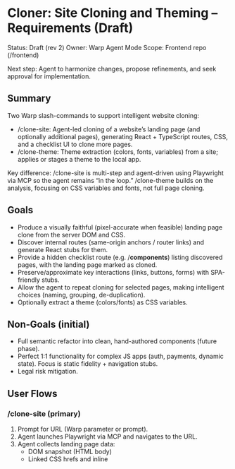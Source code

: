 # Cloner: Site Cloning and Theming – Requirements (Draft)

Status: Draft (rev 2)
Owner: Warp Agent Mode
Scope: Frontend repo (/frontend)

Next step: Agent to harmonize changes, propose refinements, and seek approval for implementation.

## Summary

Two Warp slash-commands to support intelligent website cloning:
- /clone-site: Agent-led cloning of a website’s landing page (and optionally additional pages), generating React + TypeScript routes, CSS, and a checklist UI to clone more pages.
- /clone-theme: Theme extraction (colors, fonts, variables) from a site; applies or stages a theme to the local app.

Key difference: /clone-site is multi-step and agent-driven using Playwright via MCP so the agent remains “in the loop.” /clone-theme builds on the analysis, focusing on CSS variables and fonts, not full page cloning.

## Goals

- Produce a visually faithful (pixel-accurate when feasible) landing page clone from the server DOM and CSS.
- Discover internal routes (same-origin anchors / router links) and generate React stubs for them.
- Provide a hidden checklist route (e.g. /__components__) listing discovered pages, with the landing page marked as cloned.
- Preserve/approximate key interactions (links, buttons, forms) with SPA-friendly stubs.
- Allow the agent to repeat cloning for selected pages, making intelligent choices (naming, grouping, de-duplication).
- Optionally extract a theme (colors/fonts) as CSS variables.

## Non‑Goals (initial)

- Full semantic refactor into clean, hand-authored components (future phase).
- Perfect 1:1 functionality for complex JS apps (auth, payments, dynamic state). Focus is static fidelity + navigation stubs.
- Legal risk mitigation.

## User Flows

### /clone-site (primary)
1) Prompt for URL (Warp parameter or prompt).
2) Agent launches Playwright via MCP and navigates to the URL.
3) Agent collects landing page data:
   - DOM snapshot (HTML body)
   - Linked CSS hrefs and inline <style>
   - Base URL
   - Internal anchors and same-origin routes
   - Interaction candidates (anchors, buttons with click handlers, forms)
   - Text/image components and structural containers
   - Objective: a high-fidelity (ideally pixel-accurate) clone of the landing page
4) Agent generates artifacts under src/clones/<slug>/:
   - assets/: same-origin images and media downloaded locally; cross-origin assets remain as remote URLs
   - Landing.tsx: dangerouslySetInnerHTML of captured HTML + asset URL rewrite + SPA link interception
   - styles.css: concatenation of linked and inline styles
   - Optional subfolders under assets/ by type if helpful (img/, fonts/, media/)
   - One stub component per discovered same-origin route
5) Agent updates:
   - src/clones/routes.ts: registers /<slug> and newly stubbed routes
   - src/clones/manifest.ts: baseUrl, landingPath, pages array with cloned flags
6) Checklist route (/__components__):
   - Lists discovered pages with the landing page marked ✅
   - Sections:
     - Pages: selectable list of discovered same-origin pages
     - External assets: selectable list of cross-origin assets (from DOM and CSS) discovered during capture
   - Buttons: "Clone", "Optimize", "Done"
   - Clone: agent iterates selected pages, navigates via MCP, repeats capture, and updates artifacts/routes/manifest
   - Pull External Assets: when user checks external assets and clicks Clone, agent downloads those assets into src/clones/<slug>/assets/external, updates assets-map and assets-manifest.json, and rewrites references accordingly (DOM via assets-map at runtime; CSS by updating styles.css url(...) to local paths).
   - Optimize: agent proposes CSS/site-structure optimizations and refactors common components; user approves changes before applying

During Clone or Optimize the agent can also:
- Extract theme signals:
  - Color palette candidates (from stylesheets and computed styles)
  - Font families (linked and defined in CSS)
  - High-level tokens (primary, secondary, background, text) via heuristics
- Produce a theme file:
  - src/theme/site-<slug>.css (CSS variables + @import fonts if applicable)
  - Optionally stage a toggle to enable the theme

## Artifacts (file layout)

- src/clones/<slug>/
  - Landing.tsx
  - styles.css
  - assets/ (downloaded same-origin assets)
  - pages/
    - <route>.tsx (for each discovered route; e.g., pages/blog.tsx)
- src/clones/routes.ts (AUTO-GENERATED; list of { path, Component })
- src/clones/manifest.ts (AUTO-GENERATED; baseUrl, landingPath, pages)
- src/clones/<slug>/assets-map.ts (AUTO-GENERATED; absolute URL → bundled URL map for DOM rewrites)
- src/clones/<slug>/assets-manifest.json (AUTO-GENERATED; records DOM and CSS asset references and localization status)
- src/pages/ComponentsChecklist.tsx (hidden route UI: /__components__)
- src/pages/Home.tsx (existing home page)

## Agent vs. Script Responsibilities

- Agent (Warp):
  - Orchestrates navigation and decisions via Playwright MCP (browser_navigate, browser_evaluate, browser_snapshot, etc.).
  - Interprets DOM, identifies component boundaries, names stubs, groups routes, dedupes pages.
  - Applies idempotent updates to generated files; asks for approval on impactful refactors.
- Helper scripts (optional):
  - Deterministic, idempotent tasks (CSS concatenation, asset downloads, URL normalization).
  - No destructive edits to user-authored code.

## Technical Design

- Playwright MCP:
  - Navigate: browser_navigate
  - Snapshot: browser_snapshot; browser_evaluate to capture HTML, link hrefs, inline styles
  - Discovery: browser_evaluate over a[href], resolve against location.href, filter to same-origin, normalize to pathname, dedupe
  - Interactions: detect anchors/buttons (role="button"), onclick handlers, ARIA roles; enumerate forms/actions

- React scaffolding:
  - Landing.tsx uses dangerouslySetInnerHTML and imports styles.css
  - useEffect: rewrite asset URLs to local assets/ (for same-origin) and keep remote references for cross-origin; intercept internal link clicks (pushState + popstate)
  - Stubs: minimal components for discovered routes
  - Routing: cloneRoutes imported into App.tsx and mapped to <Route>

- Asset policy (DOM + CSS):
  - Same-origin assets: downloaded automatically into src/clones/<slug>/assets and referenced via the assets-map.
  - Cross-origin assets: NOT downloaded automatically. They are collected and listed in the /__components__ checklist under an "External assets" section so the user can choose which ones to pull down later.
  - CSS processing: linked stylesheets are fetched; url(...) and @import references are rewritten to absolute URLs based on each stylesheet’s origin. Same-origin CSS assets are auto-downloaded; cross-origin CSS assets are added to the checklist.
  - External asset storage: when user opts in, cross-origin assets are downloaded into src/clones/<slug>/assets/external/ and references are rewritten to local paths.
- Reference mapping: maintain src/clones/<slug>/assets-manifest.json to avoid grep. It records each asset’s origin and where it is referenced:
    - DOM references (by absolute URL; runtime replacement via assets-map in Landing.tsx)
    - CSS references (DECISION): group by stylesheet URL. For each stylesheet, track entries { originalToken, absoluteUrl, occurrences }. This preserves base-href context and allows precise, deterministic rewrites in styles.css when external assets are later localized. For inline <style> blocks, use pseudo-URLs inline:<index> as stylesheet identifiers.

- Theming (/clone-theme):
  - Extract colors via CSS parsing and computed style sampling
  - Derive palette (primary/secondary/background/surface/text)
  - Write CSS variables to site-<slug>.css; add @import for fonts; optional theme toggle

- Idempotency & Safety:
  - All generated under src/clones/
  - Re-running on same <slug> updates Landing.tsx, styles.css, routes.ts, manifest.ts
  - Avoid destructive edits to user-authored files
  - Consider blocking analytics/tracking during capture

## Operational Flow (Agent‑led)

1) User runs /clone-site URL
2) Agent:
   - Navigates, collects data, proposes plan (slug, stubs)
   - Confirms write targets (src/clones/<slug>/)
   - Writes files, updates routes/manifest
   - Opens /__components__ to select additional pages
3) Agent repeats for selected pages

## Edge Cases & Considerations

- SPAs without server anchors: instrument router or simulate clicks to enumerate routes
- Auth-gated content: out-of-scope initially; consider storage state later
- CSP/CORS: best-effort capture; warn on failures
- Animation/heavy JS: static snapshot preferred; document limitations
- Duplicate/parameterized routes: treat as individual stubs initially

## Decisions

- Slugging: A (hostname-only). Example: example.com → slug "example-com".
- Stub file layout: initial stubs live under src/clones/<slug>/pages/.
  - Example: /blog → src/clones/example-com/pages/blog.tsx
  - The agent may later optimize/refactor to nested folders, e.g., /blog → src/clones/example-com/pages/blog/blog.tsx.

## Anwered Questions

1) Checklist route name: /__components__
2) Theme scope: apply globally
3) Blocklist analytics domains during capture? (Don't understand')
4) Crawl depth for initial batch landing-only

## Acceptance Criteria (Initial)

- /clone-site:
  - /<slug> renders a faithful landing page with styles
  - /__components__ lists:
    - Pages (landing page marked ✅)
    - External assets (cross-origin) available for optional download
  - Selected pages can be cloned; stubs and routes added
  - When external assets are selected, they are pulled down into src/clones/<slug>/assets/external, assets-map and assets-manifest.json are updated, and references are rewritten (DOM via runtime map; CSS by updating styles.css)
- Safety:
  - No destructive edits; all generated under src/clones/

- Review my changes and integrate. Ask any new questions
- Implement the agent-led flow with MCP, using helpers for deterministic tasks
- Decide slugging strategy and checklist route name (Done)
